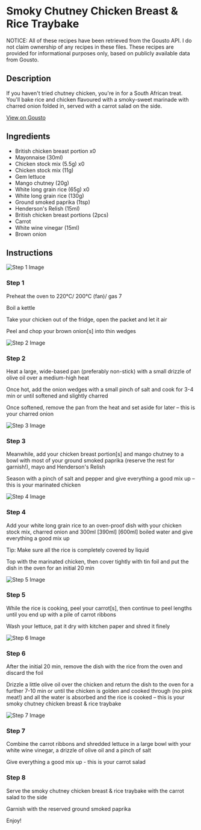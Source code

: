 # Smoky Chutney Chicken Breast & Rice Traybake

NOTICE: All of these recipes have been retrieved from the Gousto API. I do not claim ownership of any recipes in these files. These recipes are provided for informational purposes only, based on publicly available data from Gousto.

## Description

If you haven't tried chutney chicken, you're in for a South African treat. You'll bake rice and chicken flavoured with a smoky-sweet marinade with charred onion folded in, served with a carrot salad on the side.

[View on Gousto](https://www.gousto.co.uk/recipes/cookbook/smoky-chutney-chicken-breast-rice-traybake)

## Ingredients

- British chicken breast portion x0
- Mayonnaise (30ml)
- Chicken stock mix (5.5g) x0
- Chicken stock mix (11g)
- Gem lettuce
- Mango chutney (20g)
- White long grain rice (65g) x0
- White long grain rice (130g)
- Ground smoked paprika (1tsp)
- Henderson's Relish (15ml)
- British chicken breast portions (2pcs)
- Carrot
- White wine vinegar (15ml)
- Brown onion

## Instructions

![Step 1 Image](https://production-media.gousto.co.uk/cms/recipe-step-image/Step-1-1699372364775-x200.jpg)

### Step 1

Preheat the oven to 220°C/ 200°C (fan)/ gas 7

Boil a kettle

Take your chicken out of the fridge, open the packet and let it air

Peel and chop your brown onion[s]<span class="text-danger"> </span>into thin wedges

![Step 2 Image](https://production-media.gousto.co.uk/cms/recipe-step-image/Step-2-1699372369295-x200.jpg)

### Step 2

Heat a large, wide-based pan (preferably non-stick) with a small drizzle of olive oil over a medium-high heat

Once hot, add the onion wedges with a small pinch of salt and cook for 3-4 min or until softened and slightly charred

Once softened, remove the pan from the heat and set aside for later – this is your charred onion

![Step 3 Image](https://production-media.gousto.co.uk/cms/recipe-step-image/Step-3-1699372375897-x200.jpg)

### Step 3

Meanwhile, add your chicken breast portion[s] and mango chutney to a bowl with most of your ground smoked paprika (reserve the rest for garnish!), mayo and Henderson's Relish

Season with a pinch of salt and pepper and give everything a good mix up – this is your marinated chicken

![Step 4 Image](https://production-media.gousto.co.uk/cms/recipe-step-image/Step-4-1699372380373-x200.jpg)

### Step 4

Add your white long grain rice to an oven-proof dish with your chicken stock mix, charred onion and 300ml <span class="text-purple">[390ml]</span> <span class="text-danger">[600ml] </span>boiled water and give everything a good mix up

Tip: Make sure all the rice is completely covered by liquid

Top with the marinated chicken, then cover tightly with tin foil and put the dish in the oven for an initial 20 min

![Step 5 Image](https://production-media.gousto.co.uk/cms/recipe-step-image/Step-5-1699372386763-x200.jpg)

### Step 5

While the rice is cooking, peel your carrot[s], then continue to peel lengths until you end up with a pile of carrot ribbons

Wash your lettuce, pat it dry with kitchen paper and shred it finely

![Step 6 Image](https://production-media.gousto.co.uk/cms/recipe-step-image/Step-6-1699372392355-x200.jpg)

### Step 6

After the initial 20 min, remove the dish with the rice from the oven and discard the foil

Drizzle a little olive oil over the chicken and return the dish to the oven for a further 7-10 min or until the chicken is golden and cooked through (no pink meat!) and all the water is absorbed and the rice is cooked – this is your smoky chutney chicken breast & rice traybake

![Step 7 Image](https://production-media.gousto.co.uk/cms/recipe-step-image/Step-7-1699372396427-x200.jpg)

### Step 7

Combine the carrot ribbons and shredded lettuce in a large bowl with your white wine vinegar, a drizzle of olive oil and a pinch of salt

Give everything a good mix up - this is your carrot salad

### Step 8

Serve the smoky chutney chicken breast & rice traybake with the carrot salad to the side

Garnish with the reserved ground smoked paprika

Enjoy!

